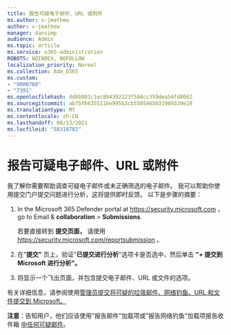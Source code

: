 ```yaml
---
title: 报告可疑电子邮件、URL 或附件
ms.author: v-jmathew
author: v-jmathew
manager: dansimp
audience: Admin
ms.topic: article
ms.service: o365-administration
ROBOTS: NOINDEX, NOFOLLOW
localization_priority: Normal
ms.collection: Adm_O365
ms.custom:
- "9000760"
- "7391"
ms.openlocfilehash: dd8b801c1ec894392223f584cc359dea54fd8062
ms.sourcegitcommit: ab75f66355116e995b3cb5505465b31989339e28
ms.translationtype: MT
ms.contentlocale: zh-CN
ms.lasthandoff: 08/13/2021
ms.locfileid: "58318782"
---
```

# <a name="report-suspicious-emails-urls-or-attachments"></a>报告可疑电子邮件、URL 或附件

我了解你需要帮助调查可疑电子邮件或未正确筛选的电子邮件。 我可以帮助你使用提交门户提交问题进行分析，这将提供即时反馈。 以下是步骤的摘要：

1. In the Microsoft 365 Defender portal at <https://security.microsoft.com> ， go to Email & **collaboration** \> **Submissions**.

   若要直接转到 **提交页面，** 请使用 <https://security.microsoft.com/reportsubmission> 。

2. 在"**提交"** 页上，验证"**已提交进行分析**"选项卡是否选中，然后单击 **"+ 提交到 Microsoft 进行分析"。**

3. 将显示一个飞出页面，并包含提交电子邮件、URL 或文件的选项。

有关详细信息，请参阅使用[管理员提交将可疑的垃圾邮件、网络钓鱼、URL 和文件提交到 Microsoft。](https://docs.microsoft.com/microsoft-365/security/office-365-security/admin-submission)

**注意**：告知用户，他们应该使用"报告邮件"加载项或"报告网络钓鱼"加载项报告收件箱 [中任何可疑邮件](https://docs.microsoft.com/microsoft-365/security/office-365-security/enable-the-report-message-add-in)。
